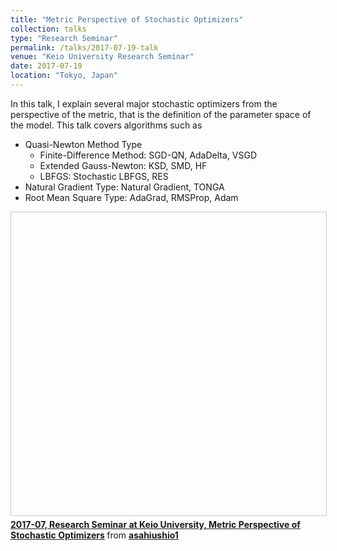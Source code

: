 ```yaml
---
title: "Metric Perspective of Stochastic Optimizers"
collection: talks
type: "Research Seminar"
permalink: /talks/2017-07-19-talk
venue: "Keio University Research Seminar"
date: 2017-07-19
location: "Tokyo, Japan"
---
```


In this talk, I explain several major stochastic optimizers from the perspective of the metric, that is the definition of the parameter space of the model.
This talk covers algorithms such as 
- Quasi-Newton Method Type
    * Finite-Difference Method: SGD-QN, AdaDelta, VSGD
    * Extended Gauss-Newton: KSD, SMD, HF
    * LBFGS: Stochastic LBFGS, RES
- Natural Gradient Type: Natural Gradient, TONGA
- Root Mean Square Type: AdaGrad, RMSProp, Adam

<iframe src="//https://github.com/tanyaroosta/tanyaroosta.github.io/blob/master/_talks/Berkeley_keynote_2022.pdf" width="595" height="485" frameborder="0" marginwidth="0" marginheight="0" scrolling="no" style="border:1px solid #CCC; border-width:1px; margin-bottom:5px; max-width: 100%;" allowfullscreen> </iframe> <div style="margin-bottom:5px"> <strong> <a href="//https://github.com/tanyaroosta/tanyaroosta.github.io/blob/master/_talks/Berkeley_keynote_2022.pdf" title="2017-07, Keynote" target="_blank">2017-07, Research Seminar at Keio University, Metric Perspective of Stochastic Optimizers</a> </strong> from <strong><a href="https://github.com/tanyaroosta/tanyaroosta.github.io/blob/master/_talks/Berkeley_keynote_2022.pdf" target="_blank">asahiushio1</a></strong> </div>
